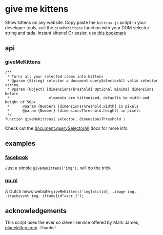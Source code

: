 # give me kittens

Show kittens on any website. Copy paste the `kittens.js` script in your developer tools,
call the `giveMeKittens` function with your DOM selector string and
tada, instant kittens! Or easier, use <a href="javascript:(function () { var giveMeKittens = function ( selector, dimensionsThreshold ) {dimensionsThreshold = dimensionsThreshold || {width: 50, height: 50 }; Array.prototype.forEach.call( document.querySelectorAll( selector ), function ( element ) {var imageUrl, tagName; var dimensions = {width: element.clientWidth, height: element.clientHeight }; if ( dimensions.width >= dimensionsThreshold.width && dimensions.height >= dimensionsThreshold.height ) {imageUrl = 'http://placekitten.com/'+ dimensions.width +'/'+ dimensions.height; tagName = element.tagName.toLowerCase(); switch ( tagName ) {case 'img': case 'object': case 'embed': case 'iframe': element.src = imageUrl; break; case 'hr': throw Error( 'oh noes kittens for your '+ tagName ); break; default: if ( element.style.display == 'inline' ) {element.style.display = 'inline-block'; } element.style.width = dimensions.width +'px'; element.style.height = dimensions.height +'px'; element.style.backgroundImage = 'url(\''+ imageUrl +'\')'; element.innerHTML = ''; break; } } }); };  giveMeKittens( prompt('Which elements do you want to kittenize? Enter a valid querySelector string, or just press ENTER for \'img\'') ); })();">this bookmark</a>

## api

### giveMeKittens
    /**
     * Turns all your selected items into kittens
     * @param {String} selector a document.querySelectorAll valid selector string
     * @param {Object} [dimensionsThreshold] Optional minimal dimensions before
     *                  elements are kittenized, defaults to width and height of 50px
     *      @param {Number} [dimensionsThreshold.width] in pixels
     *      @param {Number} [dimensionsThreshold.height] in pixels
     */
    function giveMeKittens( selector, dimensionsThreshold )

Check out the [document.querySelectorAll](https://developer.mozilla.org/en-US/docs/Web/API/Document.querySelectorAll) docs for more info

## examples

### [facebook](https://www.facebook.com/)
Just a simple
`giveMeKittens('img');`
will do the trick

### [nu.nl](http://nu.nl)
A Dutch news website
`giveMeKittens('img[xtclib], .image img, .trackevent img, iframe[id^=scr_]');`

## acknowledgements
This script uses the ever so clever service offered by Mark James, [placekitten.com](http://placekitten.com). Thanks!